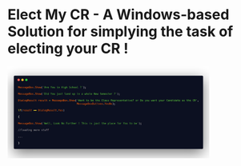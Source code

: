 #  Elect My CR - A Windows-based Solution for simplying the task of electing your CR !

<img src="Details.png" width=80%>
